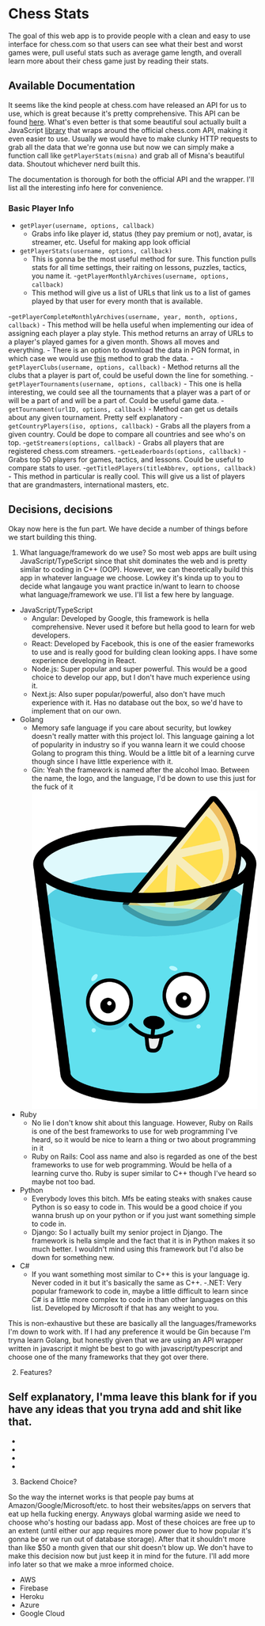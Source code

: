 # Chess Stats

The goal of this web app is to provide people with a clean and easy to use interface for chess.com so that users can 
see what their best and worst games were, pull useful stats such as average game length, and overall learn more about
their chess game just by reading their stats. 

## Available Documentation

It seems like the kind people at chess.com have released an API for us to use, which is great because it's pretty
comprehensive. This API can be found [here](https://www.chess.com/news/view/published-data-api). What's even better is that some beautiful soul actually built a JavaScript [library](https://www.npmjs.com/package/chess-web-api#installation) that wraps around the official chess.com API, making it even easier to use. Usually we would have to make clunky HTTP requests to grab all the 
data that we're gonna use but now we can simply make a function call like `getPlayerStats(misna)` and grab all of Misna's beautiful data. Shoutout whichever nerd built this. 

The documentation is thorough for both the official API and the wrapper. I'll list all the interesting info here 
for convenience. 

### Basic Player Info

- `getPlayer(username, options, callback)`
    - Grabs info like player id, status (they pay premium or not), avatar, is streamer, etc. Useful for making app look official
- `getPlayerStats(username, options, callback)`
    - This is gonna be the most useful method for sure. This function pulls stats for all time settings, their raiting on lessons, puzzles, tactics, you name it. 
-`getPlayerMonthlyArchives(username, options, callback)`
    - This method will give us a list of URLs that link us 
    to a list of games played by that user for every month that is available. 
    
-`getPlayerCompleteMonthlyArchives(username, year, month, options, callback)`
    - This method will be hella useful when implementing our idea of assigning each player a play style. This method returns an array of URLs to a player's played games for a given month. Shows all moves and everything.
    - There is an option to download the data in PGN format, in which case we would use [this](https://www.chess.com/news/view/published-data-api#pubapi-endpoint-games-pgn) method to grab the data. 
-`getPlayerClubs(username, options, callback)`
    - Method returns all the clubs that a player is part of, could be useful down the line for something. 
-`getPlayerTournaments(username, options, callback)`
    - This one is hella interesting, we could see all the tournaments that a player was a part of or will be a part of and will be a part of. Could be useful game data. 
-`getTournament(urlID, options, callback)` 
    - Method can get us details about any given tournament. Pretty self explanatory 
-`getCountryPlayers(iso, options, callback)`
    - Grabs all the players from a given country. Could be dope to compare all countries and see who's on top. 
-`getStreamers(options, callback)`
    - Grabs all players that are registered chess.com streamers. 
-`getLeaderboards(options, callback)`
    - Grabs top 50 players for games, tactics, and lessons. Could be useful to compare stats to user. 
-`getTitledPlayers(titleAbbrev, options, callback)`
    - This method in particular is really cool. This will give us a list of players that are grandmasters, international masters, etc. 

## Decisions, decisions
Okay now here is the fun part. We have decide a number of things before we start building this thing. 
1. What language/framework do we use?
So most web apps are built using JavaScript/TypeScript since that shit dominates the web and is pretty similar to coding in C++ (OOP). 
However, we can theoretically build this app in whatever language we choose. Lowkey it's kinda up to you to decide what langauge you
want practice in/want to learn to choose what language/framework we use. I'll list a few here by language.

- JavaScript/TypeScript
    - Angular: Developed by Google, this framework is hella comprehensive. Never used it before but hella good to learn for web developers.
    - React: Developed by Facebook, this is one of the easier frameworks to use and is really good for building clean looking apps. I have
    some experience developing in React. 
    - Node.js: Super popular and super powerful. This would be a good choice to develop our app, but I don't have much experience using it. 
    - Next.js: Also super popular/powerful, also don't have much experience with it. Has no database out the box, so we'd have to implement that on our own. 
- Golang
    - Memory safe language if you care about security, but lowkey doesn't really matter with this project lol. This language gaining
    a lot of popularity in industry so if you wanna learn it we could choose Golang to program this thing. Would be a little bit of
    a learning curve though since I have little experience with it. 
    - Gin: Yeah the framework is named after the alcohol lmao. Between the name, the logo, and the language, I'd be down to use this
    just for the fuck of it ![Gin logo](https://raw.githubusercontent.com/gin-gonic/logo/master/color.png) 
- Ruby
    - No lie I don't know shit about this language. However, Ruby on Rails is one of the best frameworks to use for web programming I've
    heard, so it would be nice to learn a thing or two about programming in it
    - Ruby on Rails: Cool ass name and also is regarded as one of the best frameworks to use for web programming. Would be hella of a learning curve tho. Ruby is super similar to C++ though I've heard so maybe not too bad. 
- Python
    - Everybody loves this bitch. Mfs be eating steaks with snakes cause Python is so easy to code in. This would be a good choice if you
    wanna brush up on your python or if you just want something simple to code in. 
    - Django: So I actually built my senior project in Django. The framework is hella simple and the fact that it is in Python makes it 
    so much better. I wouldn't mind using this framework but I'd also be down for something new. 
- C#
    - If you want something most similar to C++ this is your language ig. Never coded in it but it's basically the same as C++. 
    -.NET: Very popular framework to code in, maybe a little difficult to learn since C# is a little more complex to code in than other
    languages on this list. Developed by Microsoft if that has any weight to you. 


This is non-exhaustive but these are basically all the languages/frameworks I'm down to work with. If I had any preference it would be Gin
because I'm tryna learn Golang, but honestly given that we are using an API wrapper written in javascript it might be best to go with
javascript/typescript and choose one of the many frameworks that they got over there.

2. Features?

Self explanatory, I'mma leave this blank for if you have any ideas that you tryna add and shit like that. 
-
-
-
-
-

3. Backend Choice?

So the way the internet works is that people pay bums at Amazon/Google/Microsoft/etc. to host their websites/apps on servers that eat up
hella fucking energy. Anyways global warming aside we need to choose who's hosting our badass app. Most of these choices are free up to an extent (until either our app requires more power due to how popular it's gonna be or we run out of database storage). After that it shouldn't more than like $50 a month given that our shit doesn't blow up. We don't have to make this decision now but just keep it in mind
for the future. I'll add more info later so that we make a mroe informed choice. 

- AWS
- Firebase
- Heroku
- Azure
- Google Cloud
